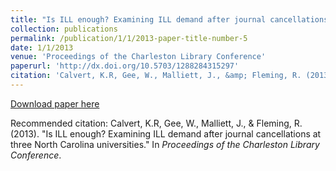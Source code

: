 ```yaml
---
title: "Is ILL enough? Examining ILL demand after journal cancellations at three North Carolina universities."
collection: publications
permalink: /publication/1/1/2013-paper-title-number-5
date: 1/1/2013
venue: 'Proceedings of the Charleston Library Conference'
paperurl: 'http://dx.doi.org/10.5703/1288284315297'
citation: 'Calvert, K.R, Gee, W., Malliett, J., &amp; Fleming, R. (2013). &quot;Is ILL enough? Examining ILL demand after journal cancellations at three North Carolina universities.&quot; In <i>Proceedings of the Charleston Library Conference</i>.'
---
```

[Download paper here](http://dx.doi.org/10.5703/1288284315297)

Recommended citation: Calvert, K.R, Gee, W., Malliett, J., & Fleming, R. (2013). "Is ILL enough? Examining ILL demand after journal cancellations at three North Carolina universities." In <i>Proceedings of the Charleston Library Conference</i>.